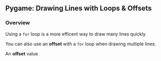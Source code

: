 ## Pygame: Drawing Lines with Loops & Offsets

### Overview

Using a `for` loop is a more efficent way to draw many lines quickly.

You can also use an **offset** with a `for` loop when drawing multiple lines.

An **offset** value 
